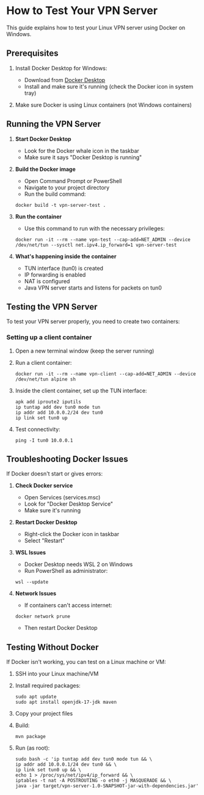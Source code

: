 # How to Test Your VPN Server

This guide explains how to test your Linux VPN server using Docker on Windows.

## Prerequisites

1. Install Docker Desktop for Windows:
   - Download from [Docker Desktop](https://www.docker.com/products/docker-desktop/)
   - Install and make sure it's running (check the Docker icon in system tray)

2. Make sure Docker is using Linux containers (not Windows containers)

## Running the VPN Server

1. **Start Docker Desktop**
   - Look for the Docker whale icon in the taskbar
   - Make sure it says "Docker Desktop is running"

2. **Build the Docker image**
   - Open Command Prompt or PowerShell
   - Navigate to your project directory
   - Run the build command:
   ```
   docker build -t vpn-server-test .
   ```

3. **Run the container**
   - Use this command to run with the necessary privileges:
   ```
   docker run -it --rm --name vpn-test --cap-add=NET_ADMIN --device /dev/net/tun --sysctl net.ipv4.ip_forward=1 vpn-server-test
   ```

4. **What's happening inside the container**
   - TUN interface (tun0) is created
   - IP forwarding is enabled
   - NAT is configured
   - Java VPN server starts and listens for packets on tun0

## Testing the VPN Server

To test your VPN server properly, you need to create two containers:

### Setting up a client container

1. Open a new terminal window (keep the server running)

2. Run a client container:
   ```
   docker run -it --rm --name vpn-client --cap-add=NET_ADMIN --device /dev/net/tun alpine sh
   ```

3. Inside the client container, set up the TUN interface:
   ```
   apk add iproute2 iputils
   ip tuntap add dev tun0 mode tun
   ip addr add 10.0.0.2/24 dev tun0
   ip link set tun0 up
   ```

4. Test connectivity:
   ```
   ping -I tun0 10.0.0.1
   ```

## Troubleshooting Docker Issues

If Docker doesn't start or gives errors:

1. **Check Docker service**
   - Open Services (services.msc)
   - Look for "Docker Desktop Service"
   - Make sure it's running

2. **Restart Docker Desktop**
   - Right-click the Docker icon in taskbar
   - Select "Restart"

3. **WSL Issues**
   - Docker Desktop needs WSL 2 on Windows
   - Run PowerShell as administrator:
   ```
   wsl --update
   ```

4. **Network Issues**
   - If containers can't access internet:
   ```
   docker network prune
   ```
   - Then restart Docker Desktop

## Testing Without Docker

If Docker isn't working, you can test on a Linux machine or VM:

1. SSH into your Linux machine/VM

2. Install required packages:
   ```
   sudo apt update
   sudo apt install openjdk-17-jdk maven
   ```

3. Copy your project files

4. Build:
   ```
   mvn package
   ```

5. Run (as root):
   ```
   sudo bash -c 'ip tuntap add dev tun0 mode tun && \
   ip addr add 10.0.0.1/24 dev tun0 && \
   ip link set tun0 up && \
   echo 1 > /proc/sys/net/ipv4/ip_forward && \
   iptables -t nat -A POSTROUTING -o eth0 -j MASQUERADE && \
   java -jar target/vpn-server-1.0-SNAPSHOT-jar-with-dependencies.jar'
   ``` 